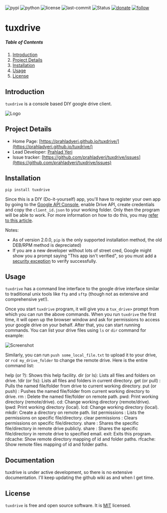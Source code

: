 ![pypi](https://img.shields.io/pypi/v/tuxdrive.svg)
![python](https://img.shields.io/pypi/pyversions/tuxdrive.svg)
![license](https://img.shields.io/github/license/prahladyeri/tuxdrive.svg)
![last-commit](https://img.shields.io/github/last-commit/prahladyeri/tuxdrive.svg)
![Status](https://img.shields.io/badge/status-stable-brightgreen.svg)
[![donate](https://img.shields.io/badge/-Donate-blue.svg?logo=paypal)](https://www.paypal.com/cgi-bin/webscr?cmd=_s-xclick&hosted_button_id=JM8FUXNFUK6EU)
[![follow](https://img.shields.io/twitter/follow/prahladyeri.svg?style=social)](https://twitter.com/prahladyeri)

# tuxdrive

##### Table of Contents

1. [Introduction](#introduction)
2. [Project Details](#project-details)
3. [Installation](#installation)
4. [Usage](#usage)
5. [License](#license)

## Introduction

`tuxdrive` is a console based DIY google drive client.

![Logo](https://raw.githubusercontent.com/prahladyeri/tuxdrive/master/logo_small.jpg)


## Project Details

- Home Page: [https://prahladyeri.github.io/tuxdrive/](https://prahladyeri.github.io/tuxdrive/)
- Lead Developer: [Prahlad Yeri](https://github.com/prahladyeri)
- Issue tracker: [https://github.com/prahladyeri/tuxdrive/issues](https://github.com/prahladyeri/tuxdrive/issues)
<!-- - Discussion Room: [https://www.reddit.com/r/tuxdrive](https://www.reddit.com/r/tuxdrive) -->

## Installation

	pip install tuxdrive


Since this is a DIY (Do-it-yourself) app, you'll have to register your own app by going to the [Google API Console](https://console.cloud.google.com/?pli=1), enable Drive API, create credentials and copy the `client_id.json` to your working folder. Only then the program will be able to work. For more information on how to do this, you may [refer to this article](https://prahladyeri.com/blog/2016/12/how-to-create-google-drive-app-python-flask.html).

Notes:

- As of version 2.0.0, `pip` is the only supported installation method, the old DEB/RPM method is depreciated)
- If you are a new developer without lots of street cred, Google might show you a prompt saying "This app isn't verified", so you must add a [security exception](https://raw.githubusercontent.com/prahladyeri/prahladyeri.com/gh-pages/uploads/google_app_no_street_cred.png) to verify successfully.

## Usage

`tuxdrive` has a command line interface to the google drive interface similar to traditional unix tools like `ftp` and `sftp` (though not as extensive and comprehensive yet!).

Once you start `tuxdrive` program, it will give you a `tux_drive>` prompt from which you can run the above commands. When you run `tuxdrive` the first time, it will open up the browser window and ask for permissions to access your google drive on your behalf. After that, you can start running commands. You can list your drive files using `ls` or `dir` command for example:

![Screenshot](https://github.com/prahladyeri/tuxdrive/raw/master/screenshot.png)

Similarly, you can run `push some_local_file.txt` to upload it to your drive, or `rcd my_drive_folder` to change the remote drive. Here is the entire command list:

help (or ?): Shows this help facility.
dir (or ls): Lists all files and folders on drive.
!dir (or !ls): Lists all files and folders in current directory.
get (or pull) <item>: Pulls the named file/folder from drive to current working directory.
put (or push) <item>: Pushes the named file/folder from current working directory to drive.
rm <item>: Delete the named file/folder on remote path.
pwd: Print working directory (remote/drive).
cd: Change working directory (remote/drive).
lpwd: Print working directory (local).
lcd: Change working directory (local).
mkdir: Create a directory on remote path.
list permissions <item>: Lists the permissions on specific file/directory.
clear permissions <item>: Clears permissions on specific file/directory.
share <item>: Shares the specific file/directory in remote drive publicly.
share <item> <email>: Shares the specific file/directory in remote drive to specified email.
exit: Exits this program.
rdcache: Show remote directory mapping of id and folder paths.
rfcache: Show remote files mapping of id and folder paths.


## Documentation

tuxdrive is under active development, so there is no extensive documentation. I'll keep updating the github wiki as and when I get time.

## License

`tuxdrive` is free and open source software. It is [MIT](https://opensource.org/licenses/MIT) licensed.

